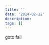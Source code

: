 ```yaml
---
title: ''
date: '2014-02-22'
description:
tags: []
---
```


goto fail

[](http://www.theregister.co.uk/2014/02/21/apple_patches_ios_ssl_vulnerability/)
